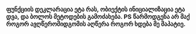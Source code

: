 <h3> <b>ფუნქციის დეკლარაცია ეტა რას, ობიექტის ინიციალიზაცია ეტა დვა, და ბოლოს მეტოდების გამოძახება.
PS წარმოდგენა არ მაქ როგორ ავღწერომიდგომის აღწერა როგორ ხდება მე მაპატიე.</b></h3>